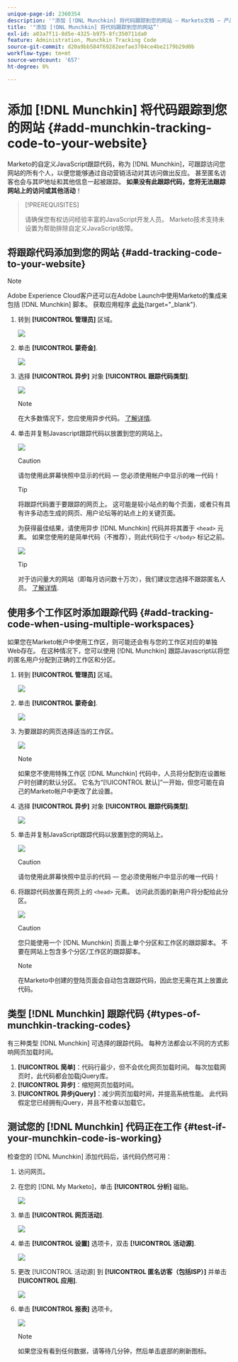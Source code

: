 ```yaml
---
unique-page-id: 2360354
description: '"添加 [!DNL Munchkin] 将代码跟踪到您的网站 — Marketo文档 — 产品文档”'
title: '"添加 [!DNL Munchkin] 将代码跟踪到您的网站”'
exl-id: a03a7f11-8d5e-4325-b975-8fc350711da0
feature: Administration, Munchkin Tracking Code
source-git-commit: d20a9bb584f69282eefae3704ce4be2179b29d0b
workflow-type: tm+mt
source-wordcount: '657'
ht-degree: 0%

---
```


# 添加 [!DNL Munchkin] 将代码跟踪到您的网站 {#add-munchkin-tracking-code-to-your-website}

Marketo的自定义JavaScript跟踪代码，称为 [!DNL Munchkin]，可跟踪访问您网站的所有个人，以便您能够通过自动营销活动对其访问做出反应。 甚至匿名访客也会与其IP地址和其他信息一起被跟踪。 **如果没有此跟踪代码，您将无法跟踪网站上的访问或其他活动**！

>[!PREREQUISITES]
>
>请确保您有权访问经验丰富的JavaScript开发人员。 Marketo技术支持未设置为帮助排除自定义JavaScript故障。

## 将跟踪代码添加到您的网站 {#add-tracking-code-to-your-website}

>[!NOTE]
>
>Adobe Experience Cloud客户还可以在Adobe Launch中使用Marketo的集成来包括 [!DNL Munchkin] 脚本。 获取应用程序 [此处](https://www.adobeexchange.com/experiencecloud.details.101054.html){target="_blank"}.

1. 转到 **[!UICONTROL 管理员]** 区域。

   ![](assets/add-munchkin-tracking-code-to-your-website-1.png)

1. 单击 **[!UICONTROL 蒙奇金]**.

   ![](assets/add-munchkin-tracking-code-to-your-website-2.png)

1. 选择 **[!UICONTROL 异步]** 对象 **[!UICONTROL 跟踪代码类型]**.

   ![](assets/add-munchkin-tracking-code-to-your-website-3.png)

   >[!NOTE]
   >
   >在大多数情况下，您应使用异步代码。 [了解详情](#types-of-munchkin-tracking-codes).

1. 单击并复制Javascript跟踪代码以放置到您的网站上。

   ![](assets/add-munchkin-tracking-code-to-your-website-4.png)

   >[!CAUTION]
   >
   >请勿使用此屏幕快照中显示的代码 — 您必须使用帐户中显示的唯一代码！

   >[!TIP]
   >
   >将跟踪代码置于要跟踪的网页上。 这可能是较小站点的每个页面，或者只有具有许多动态生成的网页、用户论坛等的站点上的关键页面。

   为获得最佳结果，请使用异步 [!DNL Munchkin] 代码并将其置于 `<head>` 元素。 如果您使用的是简单代码（不推荐），则此代码位于 `</body>` 标记之前。

   ![](assets/add-munchkin-tracking-code-to-your-website-5.png)

   >[!TIP]
   >
   >对于访问量大的网站（即每月访问数十万次），我们建议您选择不跟踪匿名人员。 [了解详情](https://developers.marketo.com/documentation/websites/lead-tracking-munchkin-js/).

## 使用多个工作区时添加跟踪代码 {#add-tracking-code-when-using-multiple-workspaces}

如果您在Marketo帐户中使用工作区，则可能还会有与您的工作区对应的单独Web存在。 在这种情况下，您可以使用 [!DNL Munchkin] 跟踪Javascript以将您的匿名用户分配到正确的工作区和分区。

1. 转到 **[!UICONTROL 管理员]** 区域。

   ![](assets/add-munchkin-tracking-code-to-your-website-6.png)

1. 单击 **[!UICONTROL 蒙奇金]**.

   ![](assets/add-munchkin-tracking-code-to-your-website-7.png)

1. 为要跟踪的网页选择适当的工作区。

   ![](assets/add-munchkin-tracking-code-to-your-website-8.png)

   >[!NOTE]
   >
   >如果您不使用特殊工作区 [!DNL Munchkin] 代码中，人员将分配到在设置帐户时创建的默认分区。 它名为“[!UICONTROL 默认]”一开始，但您可能在自己的Marketo帐户中更改了此设置。

1. 选择 **[!UICONTROL 异步]** 对象 **[!UICONTROL 跟踪代码类型]**.

   ![](assets/add-munchkin-tracking-code-to-your-website-9.png)

1. 单击并复制JavaScript跟踪代码以放置到您的网站上。

   ![](assets/add-munchkin-tracking-code-to-your-website-10.png)

   >[!CAUTION]
   >
   >请勿使用此屏幕快照中显示的代码 — 您必须使用帐户中显示的唯一代码！

1. 将跟踪代码放置在网页上的 `<head>` 元素。 访问此页面的新用户将分配给此分区。

   ![](assets/add-munchkin-tracking-code-to-your-website-11.png)

   >[!CAUTION]
   >
   >您只能使用一个 [!DNL Munchkin] 页面上单个分区和工作区的跟踪脚本。 不要在网站上包含多个分区/工作区的跟踪脚本。

   >[!NOTE]
   >
   >在Marketo中创建的登陆页面会自动包含跟踪代码，因此您无需在其上放置此代码。

## 类型 [!DNL Munchkin] 跟踪代码 {#types-of-munchkin-tracking-codes}

有三种类型 [!DNL Munchkin] 可选择的跟踪代码。 每种方法都会以不同的方式影响网页加载时间。

1. **[!UICONTROL 简单]**：代码行最少，但不会优化网页加载时间。 每次加载网页时，此代码都会加载jQuery库。
1. **[!UICONTROL 异步]**：缩短网页加载时间。
1. **[!UICONTROL 异步jQuery]**：减少网页加载时间，并提高系统性能。 此代码假定您已经拥有jQuery，并且不检查以加载它。

## 测试您的 [!DNL Munchkin] 代码正在工作 {#test-if-your-munchkin-code-is-working}

检查您的 [!DNL Munchkin] 添加代码后，该代码仍然可用：

1. 访问网页。

1. 在您的 [!DNL My Marketo]，单击 **[!UICONTROL 分析]** 磁贴。

   ![](assets/add-munchkin-tracking-code-to-your-website-12.png)

1. 单击 **[!UICONTROL 网页活动]**.

   ![](assets/add-munchkin-tracking-code-to-your-website-13.png)

1. 单击 **[!UICONTROL 设置]** 选项卡，双击 **[!UICONTROL 活动源]**.

   ![](assets/add-munchkin-tracking-code-to-your-website-14.png)

1. 更改 [!UICONTROL 活动源] 到 **[!UICONTROL 匿名访客（包括ISP）]** 并单击 **[!UICONTROL 应用]**.

   ![](assets/add-munchkin-tracking-code-to-your-website-15.png)

1. 单击 **[!UICONTROL 报表]** 选项卡。

   ![](assets/add-munchkin-tracking-code-to-your-website-16.png)

   >[!NOTE]
   >
   >如果您没有看到任何数据，请等待几分钟，然后单击底部的刷新图标。
